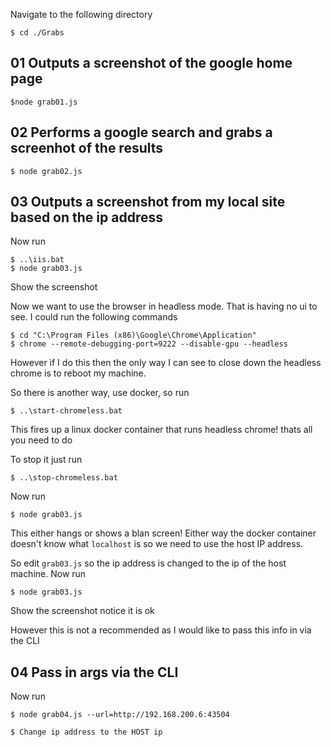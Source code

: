 Navigate to the following directory

```
$ cd ./Grabs
```

01 Outputs a screenshot of the google home page
-
```
$node grab01.js
```

02 Performs a google search and grabs a screenhot of the results
-
```
$ node grab02.js
```


03 Outputs a screenshot from my local site based on the ip address
---
Now run
````
$ ..\iis.bat
$ node grab03.js
````

Show the screenshot

Now we want to use the browser in headless mode. That is having no ui to see. I could run the following commands

```
$ cd "C:\Program Files (x86)\Google\Chrome\Application"
$ chrome --remote-debugging-port=9222 --disable-gpu --headless
```

However if I do this then the only way I can see to close down the headless chrome is to reboot my machine.

So there is another way, use docker, so run

```
$ ..\start-chromeless.bat
```

This fires up a linux docker container that runs headless chrome! thats all you need to do

To stop it just run
```
$ ..\stop-chromeless.bat
```

Now run 

````
$ node grab03.js
````
This either hangs or shows a blan screen! Either way the docker container doesn't know what `localhost` is so we need to use the host IP address.

So edit `grab03.js` so the ip address is changed to the ip of the host machine. Now run

````
$ node grab03.js
````
Show the screenshot notice it is ok

However this is not a recommended as I would like to pass this info in via the CLI

04 Pass in args via the CLI
-
Now run
````
$ node grab04.js --url=http://192.168.200.6:43504

$ Change ip address to the HOST ip
````
